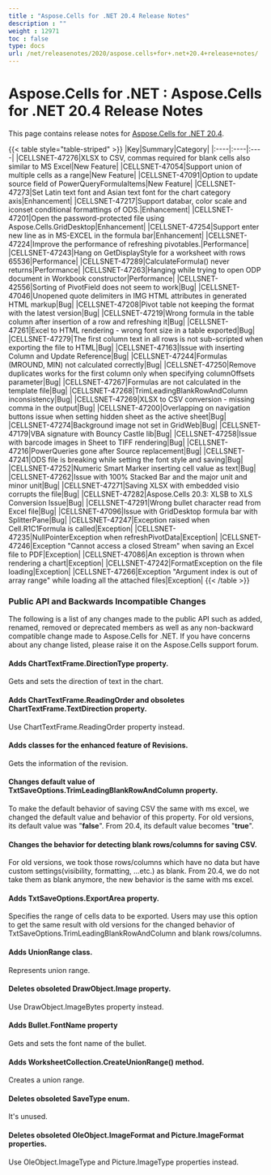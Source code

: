 ```yaml
---
title : "Aspose.Cells for .NET 20.4 Release Notes" 
description : "" 
weight : 12971 
toc : false
type: docs
url: /net/releasenotes/2020/aspose.cells+for+.net+20.4+release+notes/
---
```


# Aspose.Cells for .NET : Aspose.Cells for .NET 20.4 Release Notes


This page contains release notes for [Aspose.Cells for .NET 20.4](https://www.nuget.org/packages/Aspose.Cells/20.4.0).

{{< table style="table-striped" >}}
|Key|Summary|Category|
|:----|:----|:----|
|CELLSNET-47276|XLSX to CSV, commas required for blank cells also similar to MS Excel|New Feature|
|CELLSNET-47054|Support union of multiple cells as a range|New Feature|
|CELLSNET-47091|Option to update source field of PowerQueryFormulaItems|New Feature|
|CELLSNET-47273|Set Latin text font and Asian text font for the chart category axis|Enhancement|
|CELLSNET-47217|Support databar, color scale and iconset conditional formattings of ODS.|Enhancement|
|CELLSNET-47201|Open the password-protected file using Aspose.Cells.GridDesktop|Enhancement|
|CELLSNET-47254|Support enter new line as in MS-EXCEL in the formula bar|Enhancement|
|CELLSNET-47224|Improve the performance of refreshing pivotables.|Performance|
|CELLSNET-47243|Hang on GetDisplayStyle for a worksheet with rows 65536|Performance|
|CELLSNET-47289|CalculateFormula() never returns|Performance|
|CELLSNET-47263|Hanging while trying to open ODP document in Workbook constructor|Performance|
|CELLSNET-42556|Sorting of PivotField does not seem to work|Bug|
|CELLSNET-47046|Unopened quote delimiters in IMG HTML attributes in generated HTML markup|Bug|
|CELLSNET-47208|Pivot table not keeping the format with the latest version|Bug|
|CELLSNET-47219|Wrong formula in the table column after insertion of a row and refreshing it|Bug|
|CELLSNET-47261|Excel to HTML rendering - wrong font size in a table exported|Bug|
|CELLSNET-47279|The first column text in all rows is not sub-scripted when exporting the file to HTML|Bug|
|CELLSNET-47163|Issue with inserting Column and Update Reference|Bug|
|CELLSNET-47244|Formulas (MROUND, MIN) not calculated correctly|Bug|
|CELLSNET-47250|Remove duplicates works for the first column only when specifying columnOffsets parameter|Bug|
|CELLSNET-47267|Formulas are not calculated in the template file|Bug|
|CELLSNET-47268|TrimLeadingBlankRowAndColumn inconsistency|Bug|
|CELLSNET-47269|XLSX to CSV conversion - missing comma in the output|Bug|
|CELLSNET-47200|Overlapping on navigation buttons issue when setting hidden sheet as the active sheet|Bug|
|CELLSNET-47274|Background image not set in GridWeb|Bug|
|CELLSNET-47179|VBA signature with Bouncy Castle lib|Bug|
|CELLSNET-47258|Issue with barcode images in Sheet to TIFF rendering|Bug|
|CELLSNET-47216|PowerQueries gone after Source replacement|Bug|
|CELLSNET-47241|ODS file is breaking while setting the font style and saving|Bug|
|CELLSNET-47252|Numeric Smart Marker inserting cell value as text|Bug|
|CELLSNET-47262|Issue with 100% Stacked Bar and the major unit and minor unit|Bug|
|CELLSNET-47271|Saving XLSX with embedded visio corrupts the file|Bug|
|CELLSNET-47282|Aspose.Cells 20.3: XLSB to XLS Conversion Issue|Bug|
|CELLSNET-47291|Wrong bullet character read from Excel file|Bug|
|CELLSNET-47096|Issue with GridDesktop formula bar with SplitterPane|Bug|
|CELLSNET-47247|Exception raised when Cell.R1C1Formula is called|Exception|
|CELLSNET-47235|NullPointerException when refreshPivotData|Exception|
|CELLSNET-47246|Exception "Cannot access a closed Stream" when saving an Excel file to PDF|Exception|
|CELLSNET-47086|An exception is thrown when rendering a chart|Exception|
|CELLSNET-47242|FormatException on the file loading|Exception|
|CELLSNET-47266|Exception "Argument index is out of array range" while loading all the attached files|Exception|
{{< /table >}}

### Public API and Backwards Incompatible Changes

The following is a list of any changes made to the public API such as added, renamed, removed or deprecated members as well as any non-backward compatible change made to Aspose.Cells for .NET. If you have concerns about any change listed, please raise it on the Aspose.Cells support forum.

#### Adds ChartTextFrame.DirectionType property.

Gets and sets the direction of text in the chart.

#### Adds ChartTextFrame.ReadingOrder and obsoletes ChartTextFrame.TextDirection property.

Use ChartTextFrame.ReadingOrder property instead.

#### Adds classes for the enhanced feature of Revisions.

Gets the information of the revision.

#### Changes default value of TxtSaveOptions.TrimLeadingBlankRowAndColumn property.

To make the default behavior of saving CSV the same with ms excel, we changed the default value and behavior of this property. For old versions, its default value was "**false**". From 20.4, its default value becomes "**true**".

#### Changes the behavior for detecting blank rows/columns for saving CSV.

For old versions, we took those rows/columns which have no data but have custom settings(visibility, formatting, ...etc.) as blank. From 20.4, we do not take them as blank anymore, the new behavior is the same with ms excel.

#### Adds TxtSaveOptions.ExportArea property.

Specifies the range of cells data to be exported. Users may use this option to get the same result with old versions for the changed behavior of TxtSaveOptions.TrimLeadingBlankRowAndColumn and blank rows/columns.

#### Adds UnionRange class.

Represents union range.

#### Deletes obsoleted DrawObject.Image property.

Use DrawObject.ImageBytes property instead.

#### Adds Bullet.FontName property

Gets and sets the font name of the bullet.

#### Adds WorksheetCollection.CreateUnionRange() method.

Creates a union range. 

#### Deletes obsoleted SaveType enum.

It's unused.

#### Deletes obsoleted OleObject.ImageFormat and Picture.ImageFormat properties.

Use OleObject.ImageType and Picture.ImageType properties instead.

